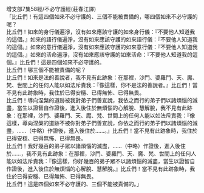 增支部7集58經/不必守護經(莊春江譯)  
「比丘們！有這四個如來不必守護的、三個不能被責備的，哪四個如來不必守護的呢？  
比丘們！如來的身行儀遍淨，沒有如來應該守護的如來身行儀：『不要他人知道我的這個。』如來的語行儀遍淨，沒有如來應該守護的如來語行儀：『不要他人知道我的這個。』如來的意行儀遍淨，沒有如來應該守護的如來意行儀：『不要他人知道我的這個。』如來的活命遍淨，沒有如來應該守護的如來活命：『不要他人知道我的這個。』比丘們！這是四個如來不必守護的。  
比丘們！哪三個不能被責備的呢？  
比丘們！如來是法的善說者，我不見有此跡象：在那裡，沙門、婆羅門、天、魔、梵、世間上的任何人能以如法斥責我：『像這樣，你不是法的善說者。』比丘們！當不見有此跡象時，我住於已得安穩、已得無怖、已得無畏。  
比丘們！導向涅槃的道跡被我對弟子們善宣說，我依之而行的弟子們以諸煩惱的滅盡，當生以證智自作證後，進入後住於無煩惱的心解脫、慧解脫，我不見有此跡象：在那裡，沙門、婆羅門、天、魔、梵、世間上的任何人能以如法斥責我：『像這樣，導向涅槃的道跡不被你對弟子們善宣說，你依之而行的弟子們以諸煩惱的滅盡，……（中略）作證後，進入後住於……。』比丘們！當不見有此跡象時，我住於已得安穩、已得無怖、已得無畏。  
比丘們！我好幾百的弟子眾以諸煩惱的滅盡，……（中略）作證後，進入後住於……，我不見有此跡象：在那裡，沙門、婆羅門、天、魔、梵、世間上的任何人能以如法斥責我：『像這樣，你好幾百的弟子眾不以諸煩惱的滅盡，當生以證智自作證後，進入後住於無煩惱的心解脫、慧解脫。』比丘們！當不見有此跡象時，我住於已得安穩、已得無怖、已得無畏。  
比丘們！這是四個如來不必守護的、三個不能被責備的。」  
  
  

